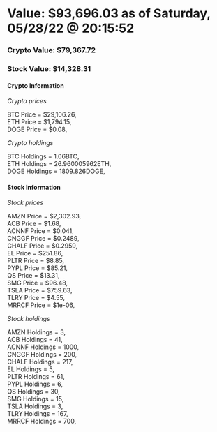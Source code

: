 # Value: $93,696.03 as of Saturday, 05/28/22 @ 20:15:52 

### Crypto Value: $79,367.72

### Stock Value: $14,328.31

#### Crypto Information 
*Crypto prices* 

BTC Price = $29,106.26,  
ETH Price = $1,794.15,  
DOGE Price = $0.08,  


*Crypto holdings* 

BTC Holdings = 1.06BTC,  
ETH Holdings = 26.960005962ETH,  
DOGE Holdings = 1809.826DOGE,  


#### Stock Information 

*Stock prices* 

AMZN Price = $2,302.93,  
ACB Price = $1.68,  
ACNNF Price = $0.041,  
CNGGF Price = $0.2489,  
CHALF Price = $0.2959,  
EL Price = $251.86,  
PLTR Price = $8.85,  
PYPL Price = $85.21,  
QS Price = $13.31,  
SMG Price = $96.48,  
TSLA Price = $759.63,  
TLRY Price = $4.55,  
MRRCF Price = $1e-06,  


*Stock holdings* 

AMZN Holdings = 3,  
ACB Holdings = 41,  
ACNNF Holdings = 1000,  
CNGGF Holdings = 200,  
CHALF Holdings = 217,  
EL Holdings = 5,  
PLTR Holdings = 61,  
PYPL Holdings = 6,  
QS Holdings = 30,  
SMG Holdings = 15,  
TSLA Holdings = 3,  
TLRY Holdings = 167,  
MRRCF Holdings = 700,  


